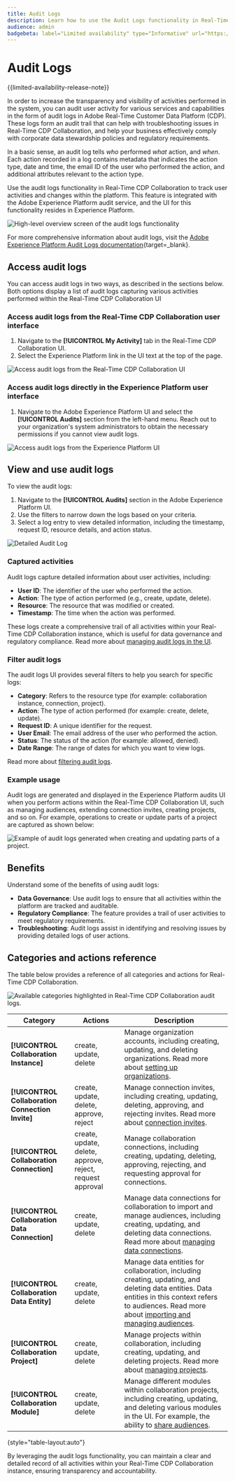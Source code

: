 ```yaml
---
title: Audit Logs
description: Learn how to use the Audit Logs functionality in Real-Time CDP Collaboration to track user activities and changes.
audience: admin
badgebeta: label="Limited availability" type="Informative" url="https://helpx.adobe.com/legal/product-descriptions/real-time-customer-data-platform-b2b-edition-prime-and-ultimate-packages.html newtab=true"
---
```

# Audit Logs

{{limited-availability-release-note}}

In order to increase the transparency and visibility of activities performed in the system, you can audit user activity for various services and capabilities in the form of audit logs in Adobe Real-Time Customer Data Platform (CDP). These logs form an audit trail that can help with troubleshooting issues in Real-Time CDP Collaboration, and help your business effectively comply with corporate data stewardship policies and regulatory requirements.

In a basic sense, an audit log tells *who* performed *what* action, and *when*. Each action recorded in a log contains metadata that indicates the action type, date and time, the email ID of the user who performed the action, and additional attributes relevant to the action type.

Use the audit logs functionality in Real-Time CDP Collaboration to track user activities and changes within the platform. This feature is integrated with the Adobe Experience Platform audit service, and the UI for this functionality resides in Experience Platform.

![High-level overview screen of the audit logs functionality](/help/assets/setup/audit-logs/audit-logs-overview.png)

For more comprehensive information about audit logs, visit the [Adobe Experience Platform Audit Logs documentation](https://experienceleague.adobe.com/en/docs/experience-platform/landing/governance-privacy-security/audit-logs/overview){target=_blank}.

## Access audit logs

You can access audit logs in two ways, as described in the sections below. Both options display a list of audit logs capturing various activities performed within the Real-Time CDP Collaboration UI

### Access audit logs from the Real-Time CDP Collaboration user interface

1. Navigate to the **[!UICONTROL My Activity]** tab in the Real-Time CDP Collaboration UI.
2. Select the Experience Platform link in the UI text at the top of the page.

![Access audit logs from the Real-Time CDP Collaboration UI](/help/assets/setup/audit-logs/access-from-collaboration-ui.png)

### Access audit logs directly in the Experience Platform user interface

1. Navigate to the Adobe Experience Platform UI and select the **[!UICONTROL Audits]** section from the left-hand menu. Reach out to your organization's system administrators to obtain the necessary permissions if you cannot view audit logs.

![Access audit logs from the Experience Platform UI](/help/assets/setup/audit-logs/access-from-experience-platform-ui.png)

## View and use audit logs

To view the audit logs:

1. Navigate to the **[!UICONTROL Audits]** section in the Adobe Experience Platform UI.
2. Use the filters to narrow down the logs based on your criteria.
3. Select a log entry to view detailed information, including the timestamp, request ID, resource details, and action status.

![Detailed Audit Log](/help/assets/setup/audit-logs/filters-and-detailed-view.png)

### Captured activities

Audit logs capture detailed information about user activities, including:

* **User ID**: The identifier of the user who performed the action.
* **Action**: The type of action performed (e.g., create, update, delete).
* **Resource**: The resource that was modified or created.
* **Timestamp**: The time when the action was performed.

These logs create a comprehensive trail of all activities within your Real-Time CDP Collaboration instance, which is useful for data governance and regulatory compliance. Read more about [managing audit logs in the UI](https://experienceleague.adobe.com/en/docs/experience-platform/landing/governance-privacy-security/audit-logs/overview#managing-audit-logs-in-the-ui).

### Filter audit logs

The audit logs UI provides several filters to help you search for specific logs:

* **Category**: Refers to the resource type (for example: collaboration instance, connection, project).
* **Action**: The type of action performed (for example: create, delete, update).
* **Request ID**: A unique identifier for the request.
* **User Email**: The email address of the user who performed the action.
* **Status**: The status of the action (for example: allowed, denied).
* **Date Range**: The range of dates for which you want to view logs.

Read more about [filtering audit logs](https://experienceleague.adobe.com/en/docs/experience-platform/landing/governance-privacy-security/audit-logs/overview#filter-audit-logs).

### Example usage

Audit logs are generated and displayed in the Experience Platform audits UI when you perform actions within the Real-Time CDP Collaboration UI, such as managing audiences, extending connection invites, creating projects, and so on. For example, operations to create or update parts of a project are captured as shown below:

![Example of audit logs generated when creating and updating parts of a project.](/help/assets/setup/audit-logs/create-project-audits.png)

## Benefits

Understand some of the benefits of using audit logs:

* **Data Governance**: Use audit logs to ensure that all activities within the platform are tracked and auditable.
* **Regulatory Compliance**: The feature provides a trail of user activities to meet regulatory requirements.
* **Troubleshooting**: Audit logs assist in identifying and resolving issues by providing detailed logs of user actions.

## Categories and actions reference

The table below provides a reference of all categories and actions for Real-Time CDP Collaboration.

![Available categories highlighted in Real-Time CDP Collaboration audit logs.](/help/assets/setup/audit-logs/available-categories.png)

| Category                      | Actions                                  | Description |
|-------------------------------|------------------------------------------|-------------|
| **[!UICONTROL Collaboration Instance]**        | create, update, delete                   | Manage organization accounts, including creating, updating, and deleting organizations. Read more about [setting up organizations](/help/guide/setup/onboard-organization.md). |
| **[!UICONTROL Collaboration Connection Invite]** | create, update, delete, approve, reject | Manage connection invites, including creating, updating, deleting, approving, and rejecting invites. Read more about [connection invites](/help/guide/connect/establishing-connections.md). |
| **[!UICONTROL Collaboration Connection]**      | create, update, delete, approve, reject, request approval | Manage collaboration connections, including creating, updating, deleting, approving, rejecting, and requesting approval for connections. |
| **[!UICONTROL Collaboration Data Connection]** | create, update, delete                   | Manage data connections for collaboration to import and manage audiences, including creating, updating, and deleting data connections. Read more about [managing data connections](/help/guide/setup/manage-data-connection.md). |
| **[!UICONTROL Collaboration Data Entity]**     | create, update, delete                   | Manage data entities for collaboration, including creating, updating, and deleting data entities. Data entities in this context refers to audiences. Read more about [importing and managing audiences](/help/guide/setup/onboard-audiences.md). |
| **[!UICONTROL Collaboration Project]**         | create, update, delete                   | Manage projects within collaboration, including creating, updating, and deleting projects. Read more about [managing projects](/help/guide/collaborate/manage-projects.md). |
| **[!UICONTROL Collaboration Module]**          | create, update, delete                   | Manage different modules within collaboration projects, including creating, updating, and deleting various modules in the UI. For example, the ability to [share audiences](/help/guide/collaborate/share.md). |

{style="table-layout:auto"}

By leveraging the audit logs functionality, you can maintain a clear and detailed record of all activities within your Real-Time CDP Collaboration instance, ensuring transparency and accountability.